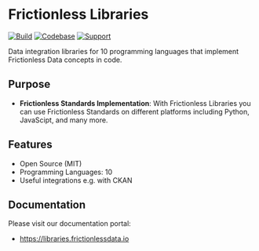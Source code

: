 # Frictionless Libraries

[![Build](https://img.shields.io/github/workflow/status/frictionlessdata/libraries/general/main)](https://github.com/frictionlessdata/libraries/actions)
[![Codebase](https://img.shields.io/badge/codebase-github-brightgreen)](https://github.com/frictionlessdata/libraries)
[![Support](https://img.shields.io/badge/support-discord-brightgreen)](https://discord.com/channels/695635777199145130/695635777199145133)

Data integration libraries for 10 programming languages that implement Frictionless Data concepts in code.

## Purpose

- **Frictionless Standards Implementation**: With Frictionless Libraries you can use Frictionless Standards on different platforms including Python, JavaScipt, and many more.

## Features

- Open Source (MIT)
- Programming Languages: 10
- Useful integrations e.g. with CKAN

## Documentation

Please visit our documentation portal:
- https://libraries.frictionlessdata.io
